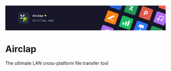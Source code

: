 [![banner](images/banner.png)](https://www.airclap.app)
# Airclap
The ultimate LAN cross-platform file transfer tool
